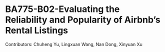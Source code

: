 # BA775-B02-Evaluating the Reliability and Popularity of Airbnb’s Rental Listings
Contributors: Chuheng Yu, Lingxuan Wang, Nan Dong, Xinyuan Xu
